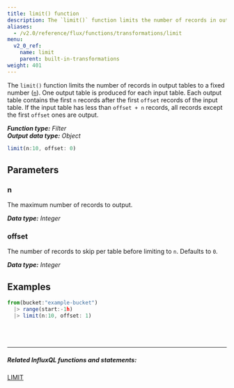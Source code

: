 ```yaml
---
title: limit() function
description: The `limit()` function limits the number of records in output tables to a fixed number (n).
aliases:
  - /v2.0/reference/flux/functions/transformations/limit
menu:
  v2_0_ref:
    name: limit
    parent: built-in-transformations
weight: 401
---
```


The `limit()` function limits the number of records in output tables to a fixed number ([`n`](#n)).
One output table is produced for each input table.
Each output table contains the first `n` records after the first `offset` records of the input table.
If the input table has less than `offset + n` records, all records except the first `offset` ones are output.

_**Function type:** Filter_  
_**Output data type:** Object_

```js
limit(n:10, offset: 0)
```

## Parameters

### n
The maximum number of records to output.

_**Data type:** Integer_

### offset
The number of records to skip per table before limiting to `n`.
Defaults to `0`.

_**Data type:** Integer_

## Examples
```js
from(bucket:"example-bucket")
  |> range(start:-1h)
  |> limit(n:10, offset: 1)
```

<hr style="margin-top:4rem"/>

##### Related InfluxQL functions and statements:
[LIMIT](https://docs.influxdata.com/influxdb/latest/query_language/data_exploration/#the-limit-and-slimit-clauses)  
